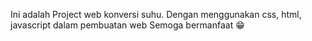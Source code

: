 Ini adalah Project web konversi suhu.
Dengan menggunakan css, html, javascript dalam pembuatan web
Semoga bermanfaat 😁
